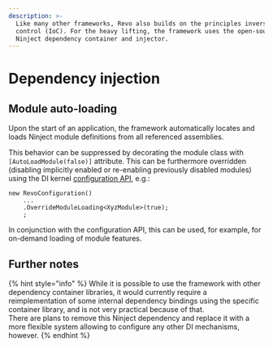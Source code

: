 ```yaml
---
description: >-
  Like many other frameworks, Revo also builds on the principles inversion of
  control (IoC). For the heavy lifting, the framework uses the open-source
  Ninject dependency container and injector.
---
```


# Dependency injection

## Module auto-loading

Upon the start of an application, the framework automatically locates and loads Ninject module definitions from all referenced assemblies.

This behavior can be suppressed by decorating the module class with `[AutoLoadModule(false)]` attribute. This can be furthermore overridden \(disabling implicitly enabled or re-enabling previously disabled modules\) using the DI kernel [configuration API](configuration.md), e.g.:

```aspnet
new RevoConfiguration()
    ...
    .OverrideModuleLoading<XyzModule>(true);
    ;
```

In conjunction with the configuration API, this can be used, for example, for on-demand loading of module features.

## Further notes

{% hint style="info" %}
While it is possible to use the framework with other dependency container libraries, it would currently require a reimplementation of some internal dependency bindings using the specific container library, and is not very practical because of that.  
There are plans to remove this Ninject dependency and replace it with a more flexible system allowing to configure any other DI mechanisms, however.
{% endhint %}

